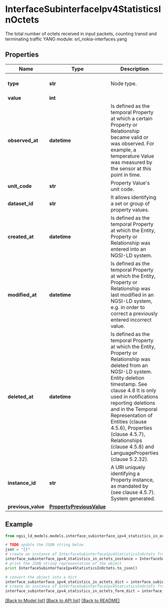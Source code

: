 # InterfaceSubinterfaceIpv4StatisticsInOctets

The total number of octets received in input packets, counting transit and terminating traffic  YANG module: srl_nokia-interfaces.yang 

## Properties

Name | Type | Description | Notes
------------ | ------------- | ------------- | -------------
**type** | **str** | Node type.  | [optional] [default to 'Property']
**value** | **int** |  | 
**observed_at** | **datetime** | Is defined as the temporal Property at which a certain Property or Relationship became valid or was observed. For example, a temperature Value was measured by the sensor at this point in time.  | [optional] 
**unit_code** | **str** | Property Value&#39;s unit code.  | [optional] 
**dataset_id** | **str** | It allows identifying a set or group of property values.  | [optional] 
**created_at** | **datetime** | Is defined as the temporal Property at which the Entity, Property or Relationship was entered into an NGSI-LD system.  | [optional] [readonly] 
**modified_at** | **datetime** | Is defined as the temporal Property at which the Entity, Property or Relationship was last modified in an NGSI-LD system, e.g. in order to correct a previously entered incorrect value.  | [optional] [readonly] 
**deleted_at** | **datetime** | Is defined as the temporal Property at which the Entity, Property or Relationship was deleted from an NGSI-LD system.  Entity deletion timestamp. See clause 4.8 It is only used in notifications reporting deletions and in the Temporal Representation of Entities (clause 4.5.6), Properties (clause 4.5.7), Relationships (clause 4.5.8) and LanguageProperties (clause 5.2.32).  | [optional] [readonly] 
**instance_id** | **str** | A URI uniquely identifying a Property instance, as mandated by (see clause 4.5.7). System generated.  | [optional] [readonly] 
**previous_value** | [**PropertyPreviousValue**](PropertyPreviousValue.md) |  | [optional] 

## Example

```python
from ngsi_ld_models.models.interface_subinterface_ipv4_statistics_in_octets import InterfaceSubinterfaceIpv4StatisticsInOctets

# TODO update the JSON string below
json = "{}"
# create an instance of InterfaceSubinterfaceIpv4StatisticsInOctets from a JSON string
interface_subinterface_ipv4_statistics_in_octets_instance = InterfaceSubinterfaceIpv4StatisticsInOctets.from_json(json)
# print the JSON string representation of the object
print InterfaceSubinterfaceIpv4StatisticsInOctets.to_json()

# convert the object into a dict
interface_subinterface_ipv4_statistics_in_octets_dict = interface_subinterface_ipv4_statistics_in_octets_instance.to_dict()
# create an instance of InterfaceSubinterfaceIpv4StatisticsInOctets from a dict
interface_subinterface_ipv4_statistics_in_octets_form_dict = interface_subinterface_ipv4_statistics_in_octets.from_dict(interface_subinterface_ipv4_statistics_in_octets_dict)
```
[[Back to Model list]](../README.md#documentation-for-models) [[Back to API list]](../README.md#documentation-for-api-endpoints) [[Back to README]](../README.md)


